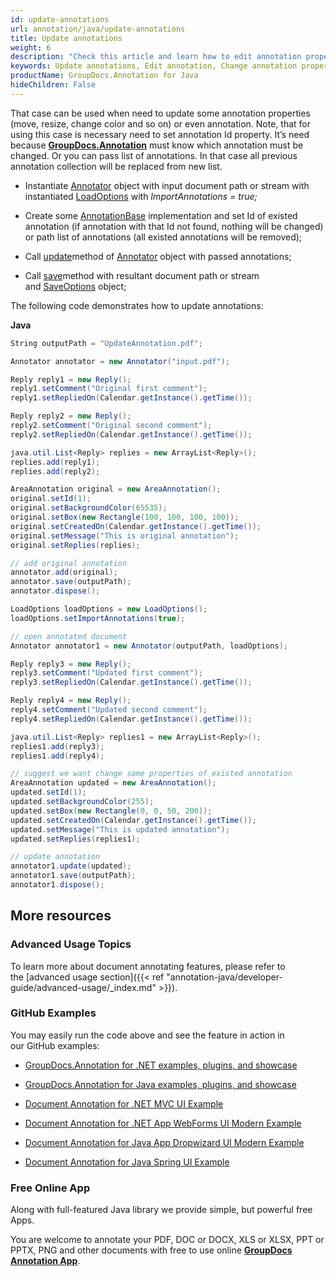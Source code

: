```yaml
---
id: update-annotations
url: annotation/java/update-annotations
title: Update annotations
weight: 6
description: "Check this article and learn how to edit annotation properties - change annotation position, size, appearance etc. when annotate documents using GroupDocs.Annotation for Java."
keywords: Update annotations, Edit annotation, Change annotation properties
productName: GroupDocs.Annotation for Java
hideChildren: False
---
```

That case can be used when need to update some annotation properties (move, resize, change color and so on) or even annotation. Note, that for using this case is necessary need to set annotation Id property. It’s need because **[GroupDocs.Annotation](https://products.groupdocs.com/annotation/java)** must know which annotation must be changed. Or you can pass list of annotations. In that case all previous annotation collection will be replaced from new list.

*   Instantiate [Annotator](https://apireference.groupdocs.com/java/annotation/com.groupdocs.annotation/Annotator) object with input document path or stream with instantiated [LoadOptions](https://apireference.groupdocs.com/java/annotation/com.groupdocs.annotation.options/LoadOptions) with *ImportAnnotations = true;*
    
*   Create some [AnnotationBase](https://apireference.groupdocs.com/java/annotation/com.groupdocs.annotation.models.annotationmodels/AnnotationBase) implementation and set Id of existed annotation (if annotation with that Id not found, nothing will be changed) or path list of annotations (all existed annotations will be removed);
    
*   Call [update](https://apireference.groupdocs.com/java/annotation/com.groupdocs.annotation/Annotator#update(java.util.List))method of [Annotator](https://apireference.groupdocs.com/java/annotation/com.groupdocs.annotation/Annotator) object with passed annotations;
    
*   Call [save](https://apireference.groupdocs.com/java/annotation/com.groupdocs.annotation/Annotator#save(java.io.InputStream))method with resultant document path or stream and [SaveOptions](https://apireference.groupdocs.com/java/annotation/com.groupdocs.annotation.options.export/SaveOptions) object;
    

The following code demonstrates how to update annotations:

**Java**

```csharp
String outputPath = "UpdateAnnotation.pdf";

Annotator annotator = new Annotator("input.pdf");

Reply reply1 = new Reply();
reply1.setComment("Original first comment");
reply1.setRepliedOn(Calendar.getInstance().getTime());

Reply reply2 = new Reply();
reply2.setComment("Original second comment");
reply2.setRepliedOn(Calendar.getInstance().getTime());

java.util.List<Reply> replies = new ArrayList<Reply>();
replies.add(reply1);
replies.add(reply2);

AreaAnnotation original = new AreaAnnotation();
original.setId(1);
original.setBackgroundColor(65535);
original.setBox(new Rectangle(100, 100, 100, 100));
original.setCreatedOn(Calendar.getInstance().getTime());
original.setMessage("This is original annotation");
original.setReplies(replies);

// add original annotation
annotator.add(original);
annotator.save(outputPath);
annotator.dispose();

LoadOptions loadOptions = new LoadOptions();
loadOptions.setImportAnnotations(true);

// open annotated document
Annotator annotator1 = new Annotator(outputPath, loadOptions);

Reply reply3 = new Reply();
reply3.setComment("Updated first comment");
reply3.setRepliedOn(Calendar.getInstance().getTime());

Reply reply4 = new Reply();
reply4.setComment("Updated second comment");
reply4.setRepliedOn(Calendar.getInstance().getTime());

java.util.List<Reply> replies1 = new ArrayList<Reply>();
replies1.add(reply3);
replies1.add(reply4);

// suggest we want change some properties of existed annotation
AreaAnnotation updated = new AreaAnnotation();
updated.setId(1);
updated.setBackgroundColor(255);
updated.setBox(new Rectangle(0, 0, 50, 200));
updated.setCreatedOn(Calendar.getInstance().getTime());
updated.setMessage("This is updated annotation");
updated.setReplies(replies1);

// update annotation
annotator1.update(updated);
annotator1.save(outputPath);
annotator1.dispose();
```

## More resources

### Advanced Usage Topics

To learn more about document annotating features, please refer to the [advanced usage section]({{< ref "annotation-java/developer-guide/advanced-usage/_index.md" >}}).

### GitHub Examples

You may easily run the code above and see the feature in action in our GitHub examples:

*   [GroupDocs.Annotation for .NET examples, plugins, and showcase](https://github.com/groupdocs-annotation/GroupDocs.Annotation-for-.NET)
    
*   [GroupDocs.Annotation for Java examples, plugins, and showcase](https://github.com/groupdocs-annotation/GroupDocs.Annotation-for-Java)
    
*   [Document Annotation for .NET MVC UI Example](https://github.com/groupdocs-annotation/GroupDocs.Annotation-for-.NET-MVC) 
    
*   [Document Annotation for .NET App WebForms UI Modern Example](https://github.com/groupdocs-annotation/GroupDocs.Annotation-for-.NET-WebForms)
    
*   [Document Annotation for Java App Dropwizard UI Modern Example](https://github.com/groupdocs-annotation/GroupDocs.Annotation-for-Java-Dropwizard)
    
*   [Document Annotation for Java Spring UI Example](https://github.com/groupdocs-annotation/GroupDocs.Annotation-for-Java-Spring)
    

### Free Online App

Along with full-featured Java library we provide simple, but powerful free Apps.

You are welcome to annotate your PDF, DOC or DOCX, XLS or XLSX, PPT or PPTX, PNG and other documents with free to use online **[GroupDocs Annotation App](https://products.groupdocs.app/annotation)**.
